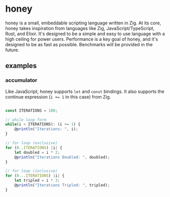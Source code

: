 # honey
honey is a small, embeddable scripting language written in Zig. At its core, honey takes inspiration from languages like Zig, JavaScript/TypeScript, Rust, and Elixir. It's designed to be a simple and easy to use language with a high ceiling for power users. Performance is a key goal of honey, and it's designed to be as fast as possible. Benchmarks will be provided in the future.

## examples

### accumulator
Like JavaScript, honey supports `let` and `const` bindings. It also supports the continue expression (`i += 1` in this case) from Zig.
```js

const ITERATIONS = 100;

// while loop form
while(i < ITERATIONS): (i += 1) {
    @println("Iterations: ", i);
}

// for loop (exclusive)
for (0..ITERATIONS) |i| {
    let doubled = i * 2;
    @println("Iterations Doubled: ", doubled);
}

// for loop (inclusive)
for (0...ITERATIONS) |i| {
    let tripled = i * 3;
    @println("Iterations Tripled: ", tripled);
}
```